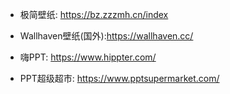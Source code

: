 + 极简壁纸: https://bz.zzzmh.cn/index
+ Wallhaven壁纸(国外):https://wallhaven.cc/

+ 嗨PPT: https://www.hippter.com/
+ PPT超级超市: https://www.pptsupermarket.com/